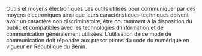 Outils et moyens électroniques
Les outils utilisés pour communiquer par des moyens électroniques ainsi
que leurs caractéristiques techniques doivent avoir un caractère non
discriminatoire, être couramment à la disposition du public et
compatibles avec les technologies d'information et de communication
généralement utilisées.
L'utilisation de ce mode de communication doit répondre aux
prescriptions du code du numérique en vigueur en République du Bénin.